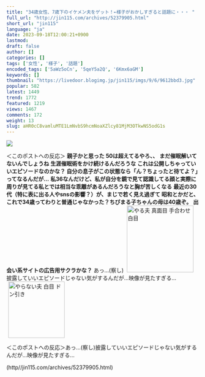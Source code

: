 ```yaml
---
title: "34歳女性、7歳下のイケメン夫をゲット！←様子がおかしすぎると話題に・・・ "
full_url: "http://jin115.com/archives/52379905.html"
short_url: "jin115"
language: "ja"
date: 2023-09-18T12:00:21+0900
lastmod: 
draft: false
author: []
categories: []
tags: ['女性', '様子', '話題']
encoded_tags: ['5aWz5oCn', '5qeY5a2Q', '6Kmx6aGM']
keywords: []
thumbnail: "https://livedoor.blogimg.jp/jin115/imgs/9/6/9612bbd3.jpg"
popular: 582
latest: 1449
trend: 1772
featured: 1219
views: 1467
comments: 172
weight: 13
slug: aHR0cC8vamluMTE1LmNvbS9hcmNoaXZlcy81MjM3OTkwNS5odG1s
---
```


![](https://livedoor.blogimg.jp/jin115/imgs/9/6/9612bbd3.jpg)

<div><a name='more'></a> ＜このポストへの反応＞ <b>親子かと思った</b> <b>50は超えてるやろ、、</b> <b>まだ催眠解いてないんでしょうね</b> <b>生涯催眠術をかけ続けるんだろうな</b> <b>これは公開しちゃっていいエピソードなのかな？ 自分の息子がこの状態なら「ん？ちょったと待てよ？」ってなるんだが…</b> <b>私36なんだけど、私が自分を鏡で見て認識してる顔と実際に周りが見てる私とでは相当な乖離があるんだろうなと胸が苦しくなる</b> <b>最近の30代（特に表に出る人やsnsの影響？）が、まじで若く見え過ぎて 昭和とかだと、これで34歳ってわりと普通じゃなかった？ちびまる子ちゃんの母は40歳ぞ。</b> <b>出会い系サイトの広告用サクラかな？</b> あっ…(察し) <img src='https//livedoor.blogimg.jp/jin115/imgs/7/4/7410e25e.gif' alt='やる夫 真面目 手合わせ 白目' width='174' border='0' hspace='5' class='pict'> 披露していいエピソードじゃない気がするんだが…映像が見たすぎる… <img src='https//livedoor.blogimg.jp/jin115/imgs/4/9/49cb6379.gif' alt='やらない夫 白目 ドン引き' width='147' border='0' hspace='5' class='pict'> <p>＜このポストへの反応＞あっ…(察し)披露していいエピソードじゃない気がするんだが…映像が見たすぎる…</p></div>

(http//jin115.com/archives/52379905.html)
